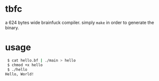 # tbfc
a 624 bytes wide brainfuck compiler. simply `make` in order to generate the binary.

# usage
```sh
 $ cat hello.bf | ./main > hello
 $ chmod +x hello
 $ ./hello
Hello, World!
```
